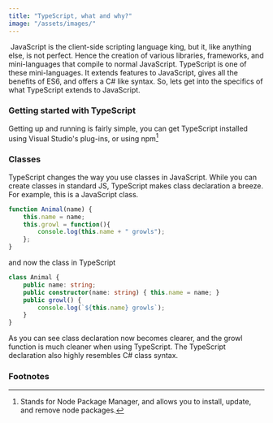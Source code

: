 ```yaml
---
title: "TypeScript, what and why?"
image: "/assets/images/"
---
```

<img src="{{ page.image }}" alt="">
JavaScript is the client-side scripting language king, but it, like anything else, is not perfect. Hence the creation of various libraries, frameworks, and mini-languages that compile to normal JavaScript. TypeScript is one of these mini-languages. It extends features to JavaScript, gives all the benefits of ES6, and offers a C# like syntax. So, lets get into the specifics of what TypeScript extends to JavaScript. 


### Getting started with TypeScript

Getting up and running is fairly simple, you can get TypeScript installed using Visual Studio's plug-ins, or using npm[^1]


### Classes

TypeScript changes the way you use classes in JavaScript. While you can create classes in standard JS, TypeScript makes class declaration a breeze. For example, this is a JavaScript class.

```javascript
function Animal(name) {
	this.name = name;
	this.growl = function(){
		console.log(this.name + " growls");
	};
}
```

and now the class in TypeScript

```typescript
class Animal {
	public name: string;
	public constructor(name: string) { this.name = name; }
	public growl() {
		console.log(`${this.name} growls`);
	}
}
```

As you can see class declaration now becomes clearer, and the growl function is much cleaner when using TypeScript. The TypeScript declaration also highly resembles C# class syntax.






### Footnotes

[^1]: Stands for Node Package Manager, and allows you to install, update, and remove node packages.